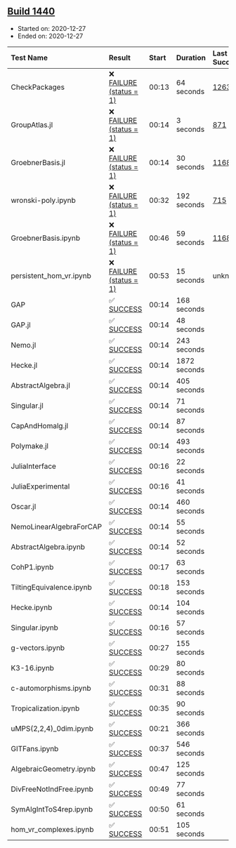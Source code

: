 ## [Build 1440](https://oscarci.mathematik.uni-kl.de/job/oscar-stable/1440/)

* Started on: 2020-12-27
* Ended on: 2020-12-27

| Test Name    | Result | Start | Duration | Last Success | First Failure |
|:-------------|:-------|:------|:---------|:-------------|:--------------|
| CheckPackages | ❌ [FAILURE (status = 1)](https://oscarci.mathematik.uni-kl.de/job/oscar-stable/1440/artifact/logs/build-1440/CheckPackages.log) | 00:13 | 64 seconds | [1263](https://oscarci.mathematik.uni-kl.de/job/oscar-stable/1263/) | [1264](https://oscarci.mathematik.uni-kl.de/job/oscar-stable/1264/) |
| GroupAtlas.jl | ❌ [FAILURE (status = 1)](https://oscarci.mathematik.uni-kl.de/job/oscar-stable/1440/artifact/logs/build-1440/GroupAtlas.jl.log) | 00:14 | 3 seconds | [871](https://oscarci.mathematik.uni-kl.de/job/oscar-stable/871/) | [872](https://oscarci.mathematik.uni-kl.de/job/oscar-stable/872/) |
| GroebnerBasis.jl | ❌ [FAILURE (status = 1)](https://oscarci.mathematik.uni-kl.de/job/oscar-stable/1440/artifact/logs/build-1440/GroebnerBasis.jl.log) | 00:14 | 30 seconds | [1168](https://oscarci.mathematik.uni-kl.de/job/oscar-stable/1168/) | [1169](https://oscarci.mathematik.uni-kl.de/job/oscar-stable/1169/) |
| wronski-poly.ipynb | ❌ [FAILURE (status = 1)](https://oscarci.mathematik.uni-kl.de/job/oscar-stable/1440/artifact/logs/build-1440/wronski-poly.ipynb.log) | 00:32 | 192 seconds | [715](https://oscarci.mathematik.uni-kl.de/job/oscar-stable/715/) | [716](https://oscarci.mathematik.uni-kl.de/job/oscar-stable/716/) |
| GroebnerBasis.ipynb | ❌ [FAILURE (status = 1)](https://oscarci.mathematik.uni-kl.de/job/oscar-stable/1440/artifact/logs/build-1440/GroebnerBasis.ipynb.log) | 00:46 | 59 seconds | [1168](https://oscarci.mathematik.uni-kl.de/job/oscar-stable/1168/) | [1169](https://oscarci.mathematik.uni-kl.de/job/oscar-stable/1169/) |
| persistent_hom_vr.ipynb | ❌ [FAILURE (status = 1)](https://oscarci.mathematik.uni-kl.de/job/oscar-stable/1440/artifact/logs/build-1440/persistent_hom_vr.ipynb.log) | 00:53 | 15 seconds | unknown | unknown |
| GAP | ✅ [SUCCESS](https://oscarci.mathematik.uni-kl.de/job/oscar-stable/1440/artifact/logs/build-1440/GAP.log) | 00:14 | 168 seconds |  |  |
| GAP.jl | ✅ [SUCCESS](https://oscarci.mathematik.uni-kl.de/job/oscar-stable/1440/artifact/logs/build-1440/GAP.jl.log) | 00:14 | 48 seconds |  |  |
| Nemo.jl | ✅ [SUCCESS](https://oscarci.mathematik.uni-kl.de/job/oscar-stable/1440/artifact/logs/build-1440/Nemo.jl.log) | 00:14 | 243 seconds |  |  |
| Hecke.jl | ✅ [SUCCESS](https://oscarci.mathematik.uni-kl.de/job/oscar-stable/1440/artifact/logs/build-1440/Hecke.jl.log) | 00:14 | 1872 seconds |  |  |
| AbstractAlgebra.jl | ✅ [SUCCESS](https://oscarci.mathematik.uni-kl.de/job/oscar-stable/1440/artifact/logs/build-1440/AbstractAlgebra.jl.log) | 00:14 | 405 seconds |  |  |
| Singular.jl | ✅ [SUCCESS](https://oscarci.mathematik.uni-kl.de/job/oscar-stable/1440/artifact/logs/build-1440/Singular.jl.log) | 00:14 | 71 seconds |  |  |
| CapAndHomalg.jl | ✅ [SUCCESS](https://oscarci.mathematik.uni-kl.de/job/oscar-stable/1440/artifact/logs/build-1440/CapAndHomalg.jl.log) | 00:14 | 87 seconds |  |  |
| Polymake.jl | ✅ [SUCCESS](https://oscarci.mathematik.uni-kl.de/job/oscar-stable/1440/artifact/logs/build-1440/Polymake.jl.log) | 00:14 | 493 seconds |  |  |
| JuliaInterface | ✅ [SUCCESS](https://oscarci.mathematik.uni-kl.de/job/oscar-stable/1440/artifact/logs/build-1440/JuliaInterface.log) | 00:16 | 22 seconds |  |  |
| JuliaExperimental | ✅ [SUCCESS](https://oscarci.mathematik.uni-kl.de/job/oscar-stable/1440/artifact/logs/build-1440/JuliaExperimental.log) | 00:16 | 41 seconds |  |  |
| Oscar.jl | ✅ [SUCCESS](https://oscarci.mathematik.uni-kl.de/job/oscar-stable/1440/artifact/logs/build-1440/Oscar.jl.log) | 00:14 | 460 seconds |  |  |
| NemoLinearAlgebraForCAP | ✅ [SUCCESS](https://oscarci.mathematik.uni-kl.de/job/oscar-stable/1440/artifact/logs/build-1440/NemoLinearAlgebraForCAP.log) | 00:14 | 55 seconds |  |  |
| AbstractAlgebra.ipynb | ✅ [SUCCESS](https://oscarci.mathematik.uni-kl.de/job/oscar-stable/1440/artifact/logs/build-1440/AbstractAlgebra.ipynb.log) | 00:14 | 52 seconds |  |  |
| CohP1.ipynb | ✅ [SUCCESS](https://oscarci.mathematik.uni-kl.de/job/oscar-stable/1440/artifact/logs/build-1440/CohP1.ipynb.log) | 00:17 | 63 seconds |  |  |
| TiltingEquivalence.ipynb | ✅ [SUCCESS](https://oscarci.mathematik.uni-kl.de/job/oscar-stable/1440/artifact/logs/build-1440/TiltingEquivalence.ipynb.log) | 00:18 | 153 seconds |  |  |
| Hecke.ipynb | ✅ [SUCCESS](https://oscarci.mathematik.uni-kl.de/job/oscar-stable/1440/artifact/logs/build-1440/Hecke.ipynb.log) | 00:14 | 104 seconds |  |  |
| Singular.ipynb | ✅ [SUCCESS](https://oscarci.mathematik.uni-kl.de/job/oscar-stable/1440/artifact/logs/build-1440/Singular.ipynb.log) | 00:16 | 57 seconds |  |  |
| g-vectors.ipynb | ✅ [SUCCESS](https://oscarci.mathematik.uni-kl.de/job/oscar-stable/1440/artifact/logs/build-1440/g-vectors.ipynb.log) | 00:27 | 155 seconds |  |  |
| K3-16.ipynb | ✅ [SUCCESS](https://oscarci.mathematik.uni-kl.de/job/oscar-stable/1440/artifact/logs/build-1440/K3-16.ipynb.log) | 00:29 | 80 seconds |  |  |
| c-automorphisms.ipynb | ✅ [SUCCESS](https://oscarci.mathematik.uni-kl.de/job/oscar-stable/1440/artifact/logs/build-1440/c-automorphisms.ipynb.log) | 00:31 | 88 seconds |  |  |
| Tropicalization.ipynb | ✅ [SUCCESS](https://oscarci.mathematik.uni-kl.de/job/oscar-stable/1440/artifact/logs/build-1440/Tropicalization.ipynb.log) | 00:35 | 90 seconds |  |  |
| uMPS(2,2,4)_0dim.ipynb | ✅ [SUCCESS](https://oscarci.mathematik.uni-kl.de/job/oscar-stable/1440/artifact/logs/build-1440/uMPS-2-2-4-_0dim.ipynb.log) | 00:21 | 366 seconds |  |  |
| GITFans.ipynb | ✅ [SUCCESS](https://oscarci.mathematik.uni-kl.de/job/oscar-stable/1440/artifact/logs/build-1440/GITFans.ipynb.log) | 00:37 | 546 seconds |  |  |
| AlgebraicGeometry.ipynb | ✅ [SUCCESS](https://oscarci.mathematik.uni-kl.de/job/oscar-stable/1440/artifact/logs/build-1440/AlgebraicGeometry.ipynb.log) | 00:47 | 125 seconds |  |  |
| DivFreeNotIndFree.ipynb | ✅ [SUCCESS](https://oscarci.mathematik.uni-kl.de/job/oscar-stable/1440/artifact/logs/build-1440/DivFreeNotIndFree.ipynb.log) | 00:49 | 77 seconds |  |  |
| SymAlgIntToS4rep.ipynb | ✅ [SUCCESS](https://oscarci.mathematik.uni-kl.de/job/oscar-stable/1440/artifact/logs/build-1440/SymAlgIntToS4rep.ipynb.log) | 00:50 | 61 seconds |  |  |
| hom_vr_complexes.ipynb | ✅ [SUCCESS](https://oscarci.mathematik.uni-kl.de/job/oscar-stable/1440/artifact/logs/build-1440/hom_vr_complexes.ipynb.log) | 00:51 | 105 seconds |  |  |
